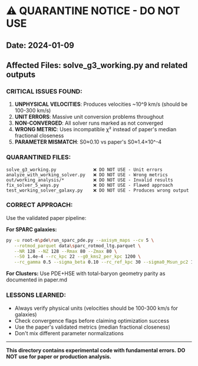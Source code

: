 # ⚠️ QUARANTINE NOTICE - DO NOT USE

## Date: 2024-01-09
## Affected Files: solve_g3_working.py and related outputs

### CRITICAL ISSUES FOUND:

1. **UNPHYSICAL VELOCITIES**: Produces velocities ~10^9 km/s (should be 100-300 km/s)
2. **UNIT ERRORS**: Massive unit conversion problems throughout
3. **NON-CONVERGED**: All solver runs marked as not converged
4. **WRONG METRIC**: Uses incompatible χ² instead of paper's median fractional closeness
5. **PARAMETER MISMATCH**: S0≈0.10 vs paper's S0≈1.4×10^-4

### QUARANTINED FILES:
```
solve_g3_working.py              ❌ DO NOT USE - Unit errors
analyze_with_working_solver.py   ❌ DO NOT USE - Wrong metrics
out/working_analysis/*           ❌ DO NOT USE - Invalid results
fix_solver_5_ways.py             ❌ DO NOT USE - Flawed approach
test_working_solver_galaxy.py    ❌ DO NOT USE - Produces wrong output
```

### CORRECT APPROACH:

Use the validated paper pipeline:

**For SPARC galaxies:**
```bash
py -u root-m\pde\run_sparc_pde.py --axisym_maps --cv 5 \
   --rotmod_parquet data\sparc_rotmod_ltg.parquet \
   --NR 128 --NZ 128 --Rmax 80 --Zmax 80 \
   --S0 1.4e-4 --rc_kpc 22 --g0_kms2_per_kpc 1200 \
   --rc_gamma 0.5 --sigma_beta 0.10 --rc_ref_kpc 30 --sigma0_Msun_pc2 150
```

**For Clusters:**
Use PDE+HSE with total-baryon geometry parity as documented in paper.md

### LESSONS LEARNED:
- Always verify physical units (velocities should be 100-300 km/s for galaxies)
- Check convergence flags before claiming optimization success
- Use the paper's validated metrics (median fractional closeness)
- Don't mix different parameter normalizations

---
**This directory contains experimental code with fundamental errors.**
**DO NOT use for paper or production analysis.**